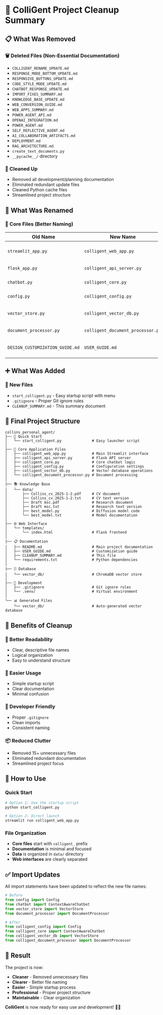 # 🧹 ColliGent Project Cleanup Summary

## 📋 What Was Removed

### **🗑️ Deleted Files (Non-Essential Documentation)**
- `COLLIGENT_RENAME_UPDATE.md`
- `RESPONSE_MODE_BOTTOM_UPDATE.md`
- `RESPONSIVE_BUTTONS_UPDATE.md`
- `CODE_STYLE_MODE_UPDATE.md`
- `CHATBOT_RESPONSE_UPDATE.md`
- `IMPORT_FIXES_SUMMARY.md`
- `KNOWLEDGE_BASE_UPDATE.md`
- `WEB_CONVERSION_GUIDE.md`
- `WEB_APPS_SUMMARY.md`
- `POWER_AGENT_API.md`
- `OPENAI_INTEGRATION.md`
- `POWER_AGENT.md`
- `SELF_REFLECTIVE_AGENT.md`
- `AI_COLLABORATION_ARTIFACTS.md`
- `DEPLOYMENT.md`
- `RAG_ARCHITECTURE.md`
- `create_text_documents.py`
- `__pycache__/` directory

### **🧹 Cleaned Up**
- Removed all development/planning documentation
- Eliminated redundant update files
- Cleaned Python cache files
- Streamlined project structure

## 🔄 What Was Renamed

### **📄 Core Files (Better Naming)**
| Old Name | New Name | Purpose |
|----------|----------|---------|
| `streamlit_app.py` | `colligent_web_app.py` | Main Streamlit interface |
| `flask_app.py` | `colligent_api_server.py` | Flask API server |
| `chatbot.py` | `colligent_core.py` | Core chatbot logic |
| `config.py` | `colligent_config.py` | Configuration settings |
| `vector_store.py` | `colligent_vector_db.py` | Vector database operations |
| `document_processor.py` | `colligent_document_processor.py` | Document processing |
| `DESIGN_CUSTOMIZATION_GUIDE.md` | `USER_GUIDE.md` | User customization guide |

## ➕ What Was Added

### **🚀 New Files**
- `start_colligent.py` - Easy startup script with menu
- `.gitignore` - Proper Git ignore rules
- `CLEANUP_SUMMARY.md` - This summary document

## 📁 Final Project Structure

```
collins_personal_agent/
├── 🚀 Quick Start
│   └── start_colligent.py              # Easy launcher script
│
├── 📄 Core Application Files
│   ├── colligent_web_app.py            # Main Streamlit interface
│   ├── colligent_api_server.py         # Flask API server
│   ├── colligent_core.py               # Core chatbot logic
│   ├── colligent_config.py             # Configuration settings
│   ├── colligent_vector_db.py          # Vector database operations
│   └── colligent_document_processor.py # Document processing
│
├── 📚 Knowledge Base
│   └── data/
│       ├── Collins_cv_2025-1-2.pdf     # CV document
│       ├── Collins_cv_2025-1-2.txt     # CV text version
│       ├── Draft msc.pdf               # Research document
│       ├── Draft msc.txt               # Research text version
│       ├── best_model.py               # Diffusion model code
│       └── best_model.txt              # Model documentation
│
├── 🌐 Web Interface
│   └── templates/
│       └── index.html                  # Flask frontend
│
├── 📋 Documentation
│   ├── README.md                       # Main project documentation
│   ├── USER_GUIDE.md                   # Customization guide
│   ├── CLEANUP_SUMMARY.md              # This file
│   └── requirements.txt                # Python dependencies
│
├── 🗄️ Database
│   └── vector_db/                      # ChromaDB vector store
│
├── 🔧 Development
│   ├── .gitignore                      # Git ignore rules
│   └── .venv/                          # Virtual environment
│
└── 📊 Generated Files
    └── vector_db/                      # Auto-generated vector database
```

## 🎯 Benefits of Cleanup

### **📖 Better Readability**
- Clear, descriptive file names
- Logical organization
- Easy to understand structure

### **🚀 Easier Usage**
- Simple startup script
- Clear documentation
- Minimal confusion

### **🔧 Developer Friendly**
- Proper `.gitignore`
- Clean imports
- Consistent naming

### **📦 Reduced Clutter**
- Removed 15+ unnecessary files
- Eliminated redundant documentation
- Streamlined project focus

## 🚀 How to Use

### **Quick Start**
```bash
# Option 1: Use the startup script
python start_colligent.py

# Option 2: Direct launch
streamlit run colligent_web_app.py
```

### **File Organization**
- **Core files** start with `colligent_` prefix
- **Documentation** is minimal and focused
- **Data** is organized in `data/` directory
- **Web interfaces** are clearly separated

## ✅ Import Updates

All import statements have been updated to reflect the new file names:

```python
# Before
from config import Config
from chatbot import ContextAwareChatbot
from vector_store import VectorStore
from document_processor import DocumentProcessor

# After
from colligent_config import Config
from colligent_core import ContextAwareChatbot
from colligent_vector_db import VectorStore
from colligent_document_processor import DocumentProcessor
```

## 🎉 Result

The project is now:
- **Cleaner** - Removed unnecessary files
- **Clearer** - Better file naming
- **Easier** - Simple startup process
- **Professional** - Proper project structure
- **Maintainable** - Clear organization

**ColliGent** is now ready for easy use and development! 🤖✨
